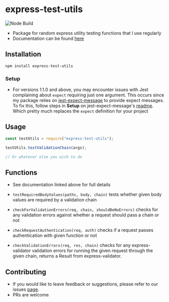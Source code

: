 # express-test-utils
![Node Build](https://github.com/HugoPhibbs/express-test-utils/actions/workflows/node.js.yml/badge.svg)

-   Package for random express utility testing functions that I use regularly
-   Documentation can be found [here](https://hugophibbs.github.io/express-test-utils/)

## Installation

```shell
npm install express-test-utils
```

### Setup

-   For versions 1.1.0 and above, you may encounter issues with Jest complaining about `expect` requiring just one argument. This occurs since my package relies on [jest-expect-message](https://www.npmjs.com/package/jest-expect-message) to provide expect messages. To fix this, follow steps in **Setup** on jest-expect-message's [readme](https://www.npmjs.com/package/jest-expect-message#readme). Which pretty much replaces the `expect` definition for your project

## Usage

```typescript
const testUtils = require("express-test-utils");

testUtils.testValidationChain(args);

// Or whatever else you wish to do
```

## Functions

-   See documentation linked above for full details

-   `testRequiredBodyValues(paths, body, chain)` tests whether given body values are required by a validation chain
-   `checkForValidationErrors(req, chain, shouldBeNoErrors)` checks for any validation errors against whether a request should pass a chain or not
-   `checkRequestAuthentication(req, auth)` checks if a request passes authentication with given function or not
-   `checkValidationErrors(req, res, chain)` checks for any express-validator validation errors for running the given request through the given chain, returns a Result from express-validator.

## Contributing
- If you would like to leave feedback or suggestions, please refer to our issues [page](https://github.com/HugoPhibbs/express-test-utils/issues).
- PRs are welcome
